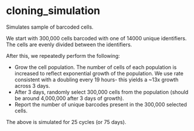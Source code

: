 cloning_simulation
==================

Simulates sample of barcoded cells.

We start with 300,000 cells barcoded with one of 14000 unique identifiers. The cells are evenly divided between the identifiers.

After this, we repeatedly perform the following:

* Grow the cell population. The number of cells of each population is increased to reflect exponential growth of the population. We use rate consistent with a doubling every 19 hours- this yields a ~13x growth across 3 days.
* After 3 days, randomly select 300,000 cells from the population (should be around 4,000,000 after 3 days of growth).
* Report the number of unique barcodes present in the 300,000 selected cells.

The above is simulated for 25 cycles (or 75 days).
